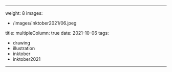 
---
weight: 8
images:
- /images/inktober2021/06.jpeg

title:
multipleColumn: true
date: 2021-10-06
tags:
- drawing
- illustration
- inktober
- inktober2021
---

